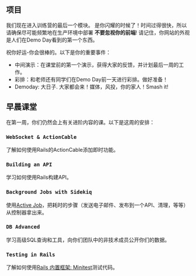 ## 项目

我们现在进入训练营的最后一个模块。 是你闪耀的时候了！时间过得很快，所以请确保尽可能频繁地在生产环境中部署 **不要忽视你的前端**! 请记住，你网站的外观是人们在Demo Day看到的第一个东西。

祝你好运-你会很棒的。以下是你的重要事件：

- 中间演示：在课堂前的第一个演示，获得大家的反馈，并计划最后一周的工作。
- 彩排：和老师还有同学们在Demo Day前一天进行彩排。做好准备！
- Demoday: 大日子. 大家都会来！媒体，风投，你的家人！Smash it!

## 早晨课堂

在第一周，你们仍然会上有关进阶内容的课。以下是这周的安排：

### `WebSocket & ActionCable`

了解如何使用Rails的ActionCable添加即时功能。

### `Building an API`

学习如何使用Rails构建API。

### `Background Jobs with Sidekiq`

使用[Active Job](http://edgeguides.rubyonrails.org/active_job_basics.html)，把耗时的步骤（发送电子邮件、发布到一个API、清理，等等）从控制器拿出来。

### `DB Advanced`

学习高级SQL查询和工具，向你们团队中的非技术成员公开你们的数据。

### `Testing in Rails`

了解如何使用[Rails 内置框架: Minitest](http://guides.rubyonrails.org/testing.html)测试代码。
